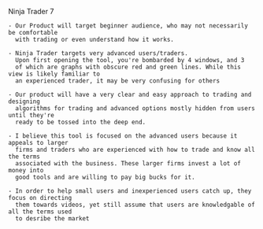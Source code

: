 Ninja Trader 7

    - Our Product will target beginner audience, who may not necessarily be comfortable 
      with trading or even understand how it works.

    - Ninja Trader targets very advanced users/traders.
      Upon first opening the tool, you're bombarded by 4 windows, and 3
      of which are graphs with obscure red and green lines. While this view is likely familiar to
      an experienced trader, it may be very confusing for others

    - Our product will have a very clear and easy approach to trading and designing
      algorithms for trading and advanced options mostly hidden from users until they're
      ready to be tossed into the deep end.

    - I believe this tool is focused on the advanced users because it appeals to larger
      firms and traders who are experienced with how to trade and know all the terms
      associated with the business. These larger firms invest a lot of money into
      good tools and are willing to pay big bucks for it.

    - In order to help small users and inexperienced users catch up, they focus on directing
      them towards videos, yet still assume that users are knowledgable of all the terms used
      to desribe the market

